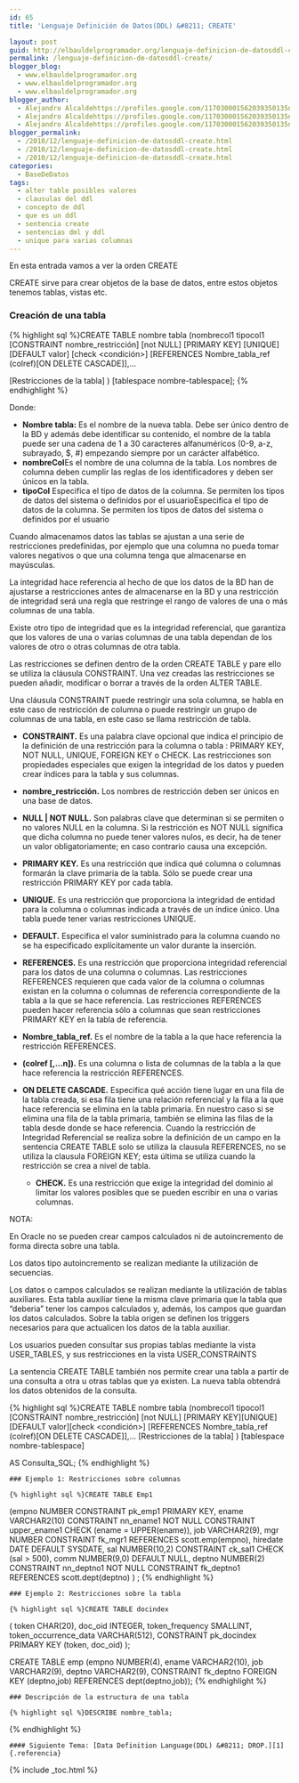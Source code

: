 ```yaml
---
id: 65
title: 'Lenguaje Definición de Datos(DDL) &#8211; CREATE'

layout: post
guid: http://elbauldelprogramador.org/lenguaje-definicion-de-datosddl-create/
permalink: /lenguaje-definicion-de-datosddl-create/
blogger_blog:
  - www.elbauldelprogramador.org
  - www.elbauldelprogramador.org
  - www.elbauldelprogramador.org
blogger_author:
  - Alejandro Alcaldehttps://profiles.google.com/117030001562039350135noreply@blogger.com
  - Alejandro Alcaldehttps://profiles.google.com/117030001562039350135noreply@blogger.com
  - Alejandro Alcaldehttps://profiles.google.com/117030001562039350135noreply@blogger.com
blogger_permalink:
  - /2010/12/lenguaje-definicion-de-datosddl-create.html
  - /2010/12/lenguaje-definicion-de-datosddl-create.html
  - /2010/12/lenguaje-definicion-de-datosddl-create.html
categories:
  - BaseDeDatos
tags:
  - alter table posibles valores
  - clausulas del ddl
  - concepto de ddl
  - que es un ddl
  - sentencia create
  - sentencias dml y ddl
  - unique para varias columnas
---
```

<div class="icosql">
</div>

En esta entrada vamos a ver la orden CREATE

CREATE sirve para crear objetos de la base de datos, entre estos objetos tenemos tablas, vistas etc.



### Creación de una tabla

{% highlight sql %}CREATE TABLE nombre tabla
(nombrecol1 tipocol1 
  [CONSTRAINT nombre_restricción]
  [not NULL]
  [PRIMARY KEY]
  [UNIQUE]
  [DEFAULT valor]
  [check <condición>]
  [REFERENCES Nombre_tabla_ref (colref)[ON DELETE CASCADE]],...

  [Restricciones de la tabla]
)
[tablespace nombre-tablespace];
{% endhighlight %}

  
<!--more-->

Donde:

  * **Nombre tabla:** Es el nombre de la nueva tabla. Debe ser único dentro de la BD y además debe identificar su contenido, el nombre de la tabla puede ser una cadena de 1 a 30 caracteres alfanuméricos (0-9, a-z, subrayado, $, #) empezando siempre por un carácter alfabético.
  * **nombreCol**Es el nombre de una columna de la tabla. Los nombres de columna deben cumplir las reglas de los identificadores y deben ser únicos en la tabla. 
  * **tipoCol** Especifica el tipo de datos de la columna. Se permiten los tipos de datos del sistema o definidos por el usuarioEspecifica el tipo de datos de la columna. Se permiten los tipos de datos del sistema o definidos por el usuario

Cuando almacenamos datos las tablas se ajustan a una serie de restricciones predefinidas, por ejemplo que una columna no pueda tomar valores negativos o que una columna tenga que almacenarse en mayúsculas.

La integridad hace referencia al hecho de que los datos de la BD han de ajustarse a restricciones antes de almacenarse en la BD y una restricción de integridad será una regla que restringe el rango de valores de una o más columnas de una tabla. 

Existe otro tipo de integridad que es la integridad referencial, que garantiza que los valores de una o varias columnas de una tabla dependan de los valores de otro o otras columnas de otra tabla.

Las restricciones se definen dentro de la orden CREATE TABLE y pare ello se utiliza la cláusula CONSTRAINT. Una vez creadas las restricciones se pueden añadir, modificar o borrar a través de la orden ALTER TABLE.

Una cláusula CONSTRAINT puede restringir una sola columna, se habla en este caso de restricción de columna o puede restringir un grupo de columnas de una tabla, en este caso se llama restricción de tabla.

  * **CONSTRAINT.** Es una palabra clave opcional que indica el principio de la definición de una restricción para la columna o tabla : PRIMARY KEY, NOT NULL, UNIQUE, FOREIGN KEY o CHECK. Las restricciones son propiedades especiales que exigen la integridad de los datos y pueden crear índices para la tabla y sus columnas.
  * **nombre_restricción.** Los nombres de restricción deben ser únicos en una base de datos.
  * **NULL | NOT NULL.** Son palabras clave que determinan si se permiten o no valores NULL en la columna. Si la restricción es NOT NULL significa que dicha columna no puede tener valores nulos, es decir, ha de tener un valor obligatoriamente; en caso contrario causa una excepción.
  * **PRIMARY KEY.** Es una restricción que indica qué columna o columnas formarán la clave primaria de la tabla. Sólo se puede crear una restricción PRIMARY KEY por cada tabla.
  * **UNIQUE.** Es una restricción que proporciona la integridad de entidad para la columna o columnas indicada a través de un índice único. Una tabla puede tener varias restricciones UNIQUE.
  * **DEFAULT.** Especifica el valor suministrado para la columna cuando no se ha especificado explícitamente un valor durante la inserción. 
  * **REFERENCES.** Es una restricción que proporciona integridad referencial para los datos de una columna o columnas. Las restricciones REFERENCES requieren que cada valor de la columna o columnas existan en la columna o columnas de referencia correspondiente de la tabla a la que se hace referencia. Las restricciones REFERENCES pueden hacer referencia sólo a columnas que sean restricciones PRIMARY KEY en la tabla de referencia.
  * **Nombre\_tabla\_ref.** Es el nombre de la tabla a la que hace referencia la restricción REFERENCES.
  * **(colref [,&#8230;n]).** Es una columna o lista de columnas de la tabla a la que hace referencia la restricción REFERENCES.
  * **ON DELETE CASCADE.** Especifica qué acción tiene lugar en una fila de la tabla creada, si esa fila tiene una relación referencial y la fila a la que hace referencia se elimina en la tabla primaria. En nuestro caso si se elimina una fila de la tabla primaria, también se elimina las filas de la tabla desde donde se hace referencia. 
    Cuando la restricción de Integridad Referencial se realiza sobre la definición de un campo en la sentencia CREATE TABLE solo se utiliza la clausula REFERENCES, no se utiliza la clausula FOREIGN KEY; esta última se utiliza cuando la restricción se crea a nivel de tabla. </li> 
    
      * **CHECK.** Es una restricción que exige la integridad del dominio al limitar los valores posibles que se pueden escribir en una o varias columnas.</ul> 
    
    NOTA: 
    
    En Oracle no se pueden crear campos calculados ni de autoincremento de forma directa sobre una tabla.
    
    Los datos tipo autoincremento se realizan mediante la utilización de secuencias.
    
    Los datos o campos calculados se realizan mediante la utilización de tablas auxiliares. Esta tabla auxiliar tiene la misma clave primaria que la tabla que “deberia” tener los campos calculados y, además, los campos que guardan los datos calculados. Sobre la tabla origen se definen los triggers necesarios para que actualicen los datos de la tabla auxiliar.
    
    Los usuarios pueden consultar sus propias tablas mediante la vista USER\_TABLES, y sus restricciones en la vista USER\_CONSTRAINTS
    
    La sentencia CREATE TABLE también nos permite crear una tabla a partir de una consulta a otra u otras tablas que ya existen. La nueva tabla obtendrá los datos obtenidos de la consulta. 
    
    {% highlight sql %}CREATE TABLE nombre tabla
(nombrecol1 tipocol1 
  [CONSTRAINT nombre_restricción]
  [not NULL] [PRIMARY KEY][UNIQUE][DEFAULT valor][check <condición>]
  [REFERENCES Nombre_tabla_ref (colref)[ON DELETE CASCADE]],...
  [Restricciones de la tabla]
)
[tablespace nombre-tablespace]

AS Consulta_SQL;
{% endhighlight %}
    
    
    
    ### Ejemplo 1: Restricciones sobre columnas
    
    {% highlight sql %}CREATE TABLE Emp1 

   (empno     NUMBER        CONSTRAINT pk_emp1 PRIMARY KEY, 
    ename     VARCHAR2(10)  CONSTRAINT nn_ename1 NOT NULL 
                            CONSTRAINT upper_ename1 CHECK (ename = UPPER(ename)), 
    job       VARCHAR2(9), 
    mgr       NUMBER        CONSTRAINT fk_mgr1  REFERENCES scott.emp(empno), 
    hiredate  DATE          DEFAULT SYSDATE, 
    sal       NUMBER(10,2)  CONSTRAINT ck_sal1 CHECK (sal > 500), 
    comm      NUMBER(9,0)   DEFAULT NULL, 
    deptno    NUMBER(2)     CONSTRAINT nn_deptno1 NOT NULL 
                            CONSTRAINT fk_deptno1 REFERENCES scott.dept(deptno) ) ;
{% endhighlight %}
    
    
    
    ### Ejemplo 2: Restricciones sobre la tabla
    
    {% highlight sql %}CREATE TABLE docindex
  ( token CHAR(20),
    doc_oid INTEGER,
    token_frequency SMALLINT,
    token_occurrence_data VARCHAR(512),
    CONSTRAINT pk_docindex PRIMARY KEY (token, doc_oid) );

CREATE TABLE emp 
  (empno     NUMBER(4), 
   ename     VARCHAR2(10), 
   job       VARCHAR2(9), 
   deptno    VARCHAR2(9), 
   CONSTRAINT fk_deptno FOREIGN KEY (deptno,job) REFERENCES  dept(deptno,job)); 
{% endhighlight %}
    
    
    
    ### Descripción de la estructura de una tabla
    
    {% highlight sql %}DESCRIBE nombre_tabla;
{% endhighlight %}
    
    #### Siguiente Tema: [Data Definition Language(DDL) &#8211; DROP.][1] {.referencia}
    
    

 [1]: http://elbauldelprogramador.com/lenguaje-definicion-de-datosddl-drop/

{% include _toc.html %}
